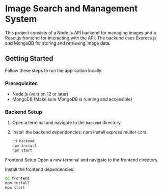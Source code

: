 # Image Search and Management System

This project consists of a Node.js API backend for managing images and a React.js frontend for interacting with the API. The backend uses Express.js and MongoDB for storing and retrieving image data.

## Getting Started

Follow these steps to run the application locally.

### Prerequisites

- Node.js (version 12 or later)
- MongoDB (Make sure MongoDB is running and accessible)

### Backend Setup

1. Open a terminal and navigate to the `backend` directory.

2. Install the backend dependencies:
npm install express multer cors
   ```bash
   cd backend
   npm install
   npm start
   
Frontend Setup
Open a new terminal and navigate to the frontend directory.

Install the frontend dependencies:
```bash
cd frontend
npm install
npm start

